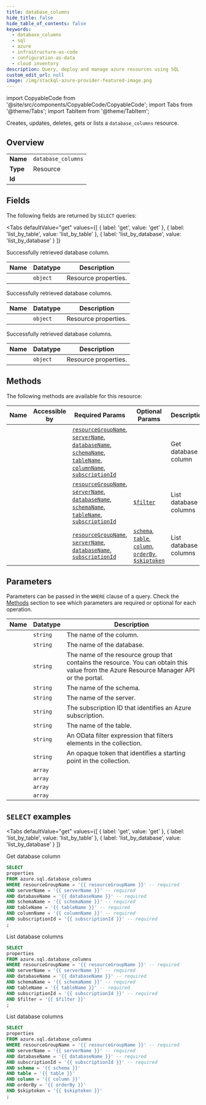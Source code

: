 ```yaml
--- 
title: database_columns
hide_title: false
hide_table_of_contents: false
keywords:
  - database_columns
  - sql
  - azure
  - infrastructure-as-code
  - configuration-as-data
  - cloud inventory
description: Query, deploy and manage azure resources using SQL
custom_edit_url: null
image: /img/stackql-azure-provider-featured-image.png
---
```


import CopyableCode from '@site/src/components/CopyableCode/CopyableCode';
import Tabs from '@theme/Tabs';
import TabItem from '@theme/TabItem';

Creates, updates, deletes, gets or lists a <code>database_columns</code> resource.

## Overview
<table><tbody>
<tr><td><b>Name</b></td><td><code>database_columns</code></td></tr>
<tr><td><b>Type</b></td><td>Resource</td></tr>
<tr><td><b>Id</b></td><td><CopyableCode code="azure.sql.database_columns" /></td></tr>
</tbody></table>

## Fields

The following fields are returned by `SELECT` queries:

<Tabs
    defaultValue="get"
    values={[
        { label: 'get', value: 'get' },
        { label: 'list_by_table', value: 'list_by_table' },
        { label: 'list_by_database', value: 'list_by_database' }
    ]}
>
<TabItem value="get">

Successfully retrieved database column.

<table>
<thead>
    <tr>
    <th>Name</th>
    <th>Datatype</th>
    <th>Description</th>
    </tr>
</thead>
<tbody>
<tr>
    <td><CopyableCode code="properties" /></td>
    <td><code>object</code></td>
    <td>Resource properties.</td>
</tr>
</tbody>
</table>
</TabItem>
<TabItem value="list_by_table">

Successfully retrieved database columns.

<table>
<thead>
    <tr>
    <th>Name</th>
    <th>Datatype</th>
    <th>Description</th>
    </tr>
</thead>
<tbody>
<tr>
    <td><CopyableCode code="properties" /></td>
    <td><code>object</code></td>
    <td>Resource properties.</td>
</tr>
</tbody>
</table>
</TabItem>
<TabItem value="list_by_database">

Successfully retrieved database columns.

<table>
<thead>
    <tr>
    <th>Name</th>
    <th>Datatype</th>
    <th>Description</th>
    </tr>
</thead>
<tbody>
<tr>
    <td><CopyableCode code="properties" /></td>
    <td><code>object</code></td>
    <td>Resource properties.</td>
</tr>
</tbody>
</table>
</TabItem>
</Tabs>

## Methods

The following methods are available for this resource:

<table>
<thead>
    <tr>
    <th>Name</th>
    <th>Accessible by</th>
    <th>Required Params</th>
    <th>Optional Params</th>
    <th>Description</th>
    </tr>
</thead>
<tbody>
<tr>
    <td><a href="#get"><CopyableCode code="get" /></a></td>
    <td><CopyableCode code="select" /></td>
    <td><a href="#parameter-resourceGroupName"><code>resourceGroupName</code></a>, <a href="#parameter-serverName"><code>serverName</code></a>, <a href="#parameter-databaseName"><code>databaseName</code></a>, <a href="#parameter-schemaName"><code>schemaName</code></a>, <a href="#parameter-tableName"><code>tableName</code></a>, <a href="#parameter-columnName"><code>columnName</code></a>, <a href="#parameter-subscriptionId"><code>subscriptionId</code></a></td>
    <td></td>
    <td>Get database column</td>
</tr>
<tr>
    <td><a href="#list_by_table"><CopyableCode code="list_by_table" /></a></td>
    <td><CopyableCode code="select" /></td>
    <td><a href="#parameter-resourceGroupName"><code>resourceGroupName</code></a>, <a href="#parameter-serverName"><code>serverName</code></a>, <a href="#parameter-databaseName"><code>databaseName</code></a>, <a href="#parameter-schemaName"><code>schemaName</code></a>, <a href="#parameter-tableName"><code>tableName</code></a>, <a href="#parameter-subscriptionId"><code>subscriptionId</code></a></td>
    <td><a href="#parameter-$filter"><code>$filter</code></a></td>
    <td>List database columns</td>
</tr>
<tr>
    <td><a href="#list_by_database"><CopyableCode code="list_by_database" /></a></td>
    <td><CopyableCode code="select" /></td>
    <td><a href="#parameter-resourceGroupName"><code>resourceGroupName</code></a>, <a href="#parameter-serverName"><code>serverName</code></a>, <a href="#parameter-databaseName"><code>databaseName</code></a>, <a href="#parameter-subscriptionId"><code>subscriptionId</code></a></td>
    <td><a href="#parameter-schema"><code>schema</code></a>, <a href="#parameter-table"><code>table</code></a>, <a href="#parameter-column"><code>column</code></a>, <a href="#parameter-orderBy"><code>orderBy</code></a>, <a href="#parameter-$skiptoken"><code>$skiptoken</code></a></td>
    <td>List database columns</td>
</tr>
</tbody>
</table>

## Parameters

Parameters can be passed in the `WHERE` clause of a query. Check the [Methods](#methods) section to see which parameters are required or optional for each operation.

<table>
<thead>
    <tr>
    <th>Name</th>
    <th>Datatype</th>
    <th>Description</th>
    </tr>
</thead>
<tbody>
<tr id="parameter-columnName">
    <td><CopyableCode code="columnName" /></td>
    <td><code>string</code></td>
    <td>The name of the column.</td>
</tr>
<tr id="parameter-databaseName">
    <td><CopyableCode code="databaseName" /></td>
    <td><code>string</code></td>
    <td>The name of the database.</td>
</tr>
<tr id="parameter-resourceGroupName">
    <td><CopyableCode code="resourceGroupName" /></td>
    <td><code>string</code></td>
    <td>The name of the resource group that contains the resource. You can obtain this value from the Azure Resource Manager API or the portal.</td>
</tr>
<tr id="parameter-schemaName">
    <td><CopyableCode code="schemaName" /></td>
    <td><code>string</code></td>
    <td>The name of the schema.</td>
</tr>
<tr id="parameter-serverName">
    <td><CopyableCode code="serverName" /></td>
    <td><code>string</code></td>
    <td>The name of the server.</td>
</tr>
<tr id="parameter-subscriptionId">
    <td><CopyableCode code="subscriptionId" /></td>
    <td><code>string</code></td>
    <td>The subscription ID that identifies an Azure subscription.</td>
</tr>
<tr id="parameter-tableName">
    <td><CopyableCode code="tableName" /></td>
    <td><code>string</code></td>
    <td>The name of the table.</td>
</tr>
<tr id="parameter-$filter">
    <td><CopyableCode code="$filter" /></td>
    <td><code>string</code></td>
    <td>An OData filter expression that filters elements in the collection.</td>
</tr>
<tr id="parameter-$skiptoken">
    <td><CopyableCode code="$skiptoken" /></td>
    <td><code>string</code></td>
    <td>An opaque token that identifies a starting point in the collection.</td>
</tr>
<tr id="parameter-column">
    <td><CopyableCode code="column" /></td>
    <td><code>array</code></td>
    <td></td>
</tr>
<tr id="parameter-orderBy">
    <td><CopyableCode code="orderBy" /></td>
    <td><code>array</code></td>
    <td></td>
</tr>
<tr id="parameter-schema">
    <td><CopyableCode code="schema" /></td>
    <td><code>array</code></td>
    <td></td>
</tr>
<tr id="parameter-table">
    <td><CopyableCode code="table" /></td>
    <td><code>array</code></td>
    <td></td>
</tr>
</tbody>
</table>

## `SELECT` examples

<Tabs
    defaultValue="get"
    values={[
        { label: 'get', value: 'get' },
        { label: 'list_by_table', value: 'list_by_table' },
        { label: 'list_by_database', value: 'list_by_database' }
    ]}
>
<TabItem value="get">

Get database column

```sql
SELECT
properties
FROM azure.sql.database_columns
WHERE resourceGroupName = '{{ resourceGroupName }}' -- required
AND serverName = '{{ serverName }}' -- required
AND databaseName = '{{ databaseName }}' -- required
AND schemaName = '{{ schemaName }}' -- required
AND tableName = '{{ tableName }}' -- required
AND columnName = '{{ columnName }}' -- required
AND subscriptionId = '{{ subscriptionId }}' -- required
;
```
</TabItem>
<TabItem value="list_by_table">

List database columns

```sql
SELECT
properties
FROM azure.sql.database_columns
WHERE resourceGroupName = '{{ resourceGroupName }}' -- required
AND serverName = '{{ serverName }}' -- required
AND databaseName = '{{ databaseName }}' -- required
AND schemaName = '{{ schemaName }}' -- required
AND tableName = '{{ tableName }}' -- required
AND subscriptionId = '{{ subscriptionId }}' -- required
AND $filter = '{{ $filter }}'
;
```
</TabItem>
<TabItem value="list_by_database">

List database columns

```sql
SELECT
properties
FROM azure.sql.database_columns
WHERE resourceGroupName = '{{ resourceGroupName }}' -- required
AND serverName = '{{ serverName }}' -- required
AND databaseName = '{{ databaseName }}' -- required
AND subscriptionId = '{{ subscriptionId }}' -- required
AND schema = '{{ schema }}'
AND table = '{{ table }}'
AND column = '{{ column }}'
AND orderBy = '{{ orderBy }}'
AND $skiptoken = '{{ $skiptoken }}'
;
```
</TabItem>
</Tabs>
